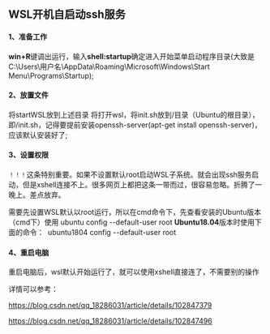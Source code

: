 ## WSL开机自启动ssh服务

#### 1、准备工作
**win+R**键调出运行，输入**shell:startup**确定进入开始菜单启动程序目录(大致是C:\Users\用户名\AppData\Roaming\Microsoft\Windows\Start Menu\Programs\Startup);

#### 2、放置文件
将startWSL放到上述目录
将打开wsl，将init.sh放到/目录（Ubuntu的根目录），即/init.sh，记得要提前安装openssh-server(apt-get install openssh-server)，应该默认安装好了;

#### 3、设置权限
```！！！```这条特别重要。如果不设置默认root启动WSL子系统。就会出现ssh服务启动，但是xshell连接不上。很多网页上都把这条一带而过，很容易忽略。折腾了一晚上。差点放弃。

需要先设置WSL默认以root运行，所以在cmd命令下，先查看安装的Ubuntu版本
（cmd下）使用
	ubuntu config --default-user root
​	**Ubuntu18.04**版本时使用下面的命令：
​	ubuntu1804 config --default-user root
#### 4、重启电脑

重启电脑后，wsl默认开始运行了，就可以使用xshell直接连了，不需要别的操作

详情可以参考：

https://blog.csdn.net/qq_18286031/article/details/102847379

https://blog.csdn.net/qq_18286031/article/details/102847496

